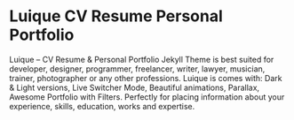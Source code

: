 # Luique CV Resume Personal Portfolio
 Luique – CV Resume & Personal Portfolio Jekyll Theme is best suited for developer, designer, programmer, freelancer, writer, lawyer, musician, trainer, photographer or any other professions. Luique is comes with: Dark & Light versions, Live Switcher Mode, Beautiful animations, Parallax, Awesome Portfolio with Filters. Perfectly for placing information about your experience, skills, education, works and expertise.
